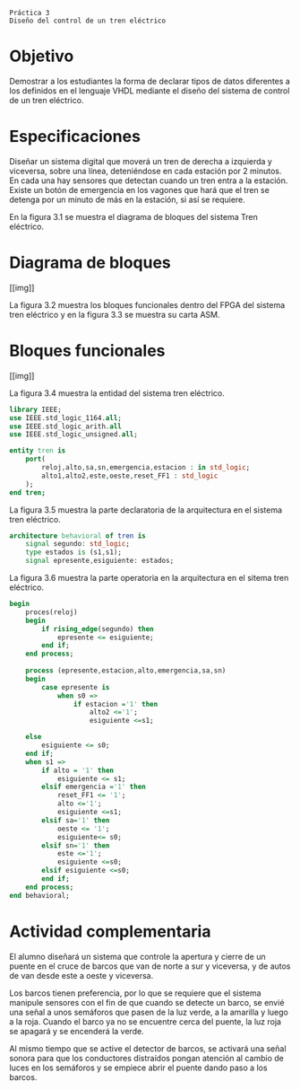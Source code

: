 ```
Práctica 3
Diseño del control de un tren eléctrico
```

# Objetivo

Demostrar a los estudiantes la forma de declarar tipos de datos diferentes a los definidos en el lenguaje VHDL mediante el diseño del sistema de control de un tren eléctrico.

# Especificaciones

Diseñar un sistema digital que moverá un tren de derecha a izquierda y viceversa, sobre una línea, deteniéndose en cada estación por 2 minutos. En cada una hay sensores que detectan cuando un tren entra a la estación. Existe un botón de emergencia en los vagones que hará que el tren se detenga por un minuto de más en la estación, si así se requiere.

En la figura 3.1 se muestra el diagrama de bloques del sistema Tren eléctrico.

# Diagrama de bloques

[[img]]

La figura 3.2 muestra los bloques funcionales dentro del FPGA del sistema tren eléctrico y en la figura 3.3 se muestra su carta ASM.

# Bloques funcionales

[[img]]

La figura 3.4 muestra la entidad del sistema tren eléctrico.

```vhdl
library IEEE;
use IEEE.std_logic_1164.all;
use IEEE.std_logic_arith.all
use IEEE.std_logic_unsigned.all;

entity tren is
	port(
		reloj,alto,sa,sn,emergencia,estacion : in std_logic;
		alto1,alto2,este,oeste,reset_FF1 : std_logic
	);
end tren;
```

La figura 3.5 muestra la parte declaratoria de la arquitectura en el sistema tren eléctrico.

```vhdl
architecture behavioral of tren is
	signal segundo: std_logic;
	type estados is (s1,s1);
	signal epresente,esiguiente: estados;
```
La figura 3.6 muestra la parte operatoria en la arquitectura en el sitema tren eléctrico.

```vhdl
begin
	proces(reloj)
	begin
		if rising_edge(segundo) then
			epresente <= esiguiente;
		end if;
	end process;
	
	process (epresente,estacion,alto,emergencia,sa,sn)
	begin
		case epresente is
			when s0 =>
				if estacion ='1' then
					alto2 <='1';
					esiguiente <=s1;
```



```vhdl
    else
        esiguiente <= s0;
    end if;
    when s1 =>
        if alto = '1' then
            esiguiente <= s1;
        elsif emergencia ='1' then
            reset_FF1 <= '1';
            alto <='1';
            esiguiente <=s1;
        elsif sa='1' then
            oeste <= '1';
            esiguiente<= s0;
        elsif sn='1' then
            este <='1';
            esiguiente <=s0;
        elsif esiguiente <=s0;
        end if;
    end process;
end behavioral;
```



# Actividad complementaria

El alumno diseñará un sistema que controle la apertura y cierre de un puente en el cruce de barcos que van de norte a sur y viceversa, y de autos de van desde este a oeste y viceversa.

Los barcos tienen preferencia, por lo que se requiere que el sistema manipule sensores con el fin de que cuando se detecte un barco, se envié una señal a unos semáforos que pasen de la luz verde, a la amarilla y luego a la roja. Cuando el barco ya no se encuentre cerca del puente, la luz roja se apagará y se encenderá la verde.

Al mismo tiempo que se active el detector de barcos, se activará una señal sonora para que los conductores distraídos pongan atención al cambio de luces en los semáforos y se empiece abrir el puente dando paso a los barcos.
